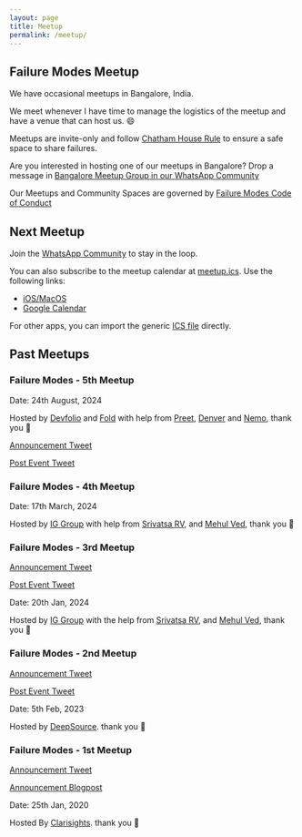 ```yaml
---
layout: page
title: Meetup
permalink: /meetup/
---
```


## Failure Modes Meetup

We have occasional meetups in Bangalore, India.

We meet whenever I have time to manage the logistics of the meetup and have a venue that can host us. :smile:

Meetups are invite-only and follow [Chatham House Rule](https://en.wikipedia.org/wiki/Chatham_House_Rule) to ensure a safe space to share failures.

Are you interested in hosting one of our meetups in Bangalore? Drop a message in [Bangalore Meetup Group in our WhatsApp Community](https://chat.whatsapp.com/IhQ2ZnPRD5sCJ4E8myMBSN)

Our Meetups and Community Spaces are governed by [Failure Modes Code of Conduct](/coc/)

## Next Meetup

Join the [WhatsApp Community](https://chat.whatsapp.com/IQOeAnHctWu2FSbgZ0Brro) to stay in the loop.

You can also subscribe to the meetup calendar at [meetup.ics](/meetup.ics). Use the following links:

- [iOS/MacOS](webcal://failuremodes.dev/meetup.ics)
- [Google Calendar](https://calendar.google.com/calendar/u/0?cid=webcal%3A%2F%2Ffailuremodes.dev%2Fmeetup.ics)

For other apps, you can import the generic [ICS file](https://failuremodes.dev/meetup.ics) directly.

## Past Meetups

### Failure Modes - 5th Meetup

Date: 24th August, 2024

Hosted by [Devfolio](https://devfolio.co/) and [Fold](https://fold.money/) with help from [Preet](https://x.com/TmPreet), [Denver](https://x.com/denverjude) and [Nemo](https://x.com/captn3m0), thank you :bow:


[Announcement Tweet](https://x.com/electron0zero/status/1824449911334535678)

[Post Event Tweet](https://x.com/electron0zero/status/1827331996248346913)

### Failure Modes - 4th Meetup

Date: 17th March, 2024

Hosted by [IG Group](https://www.ig.com) with help from [Srivatsa RV](https://twitter.com/rv_srivatsa), and [Mehul Ved](https://twitter.com/mehulved), thank you :bow:

### Failure Modes - 3rd Meetup

[Announcement Tweet](https://twitter.com/electron0zero/status/1746149250201715007)

[Post Event Tweet](https://twitter.com/electron0zero/status/1748708768316051680)

Date: 20th Jan, 2024

Hosted by [IG Group](https://www.ig.com) with the help from [Srivatsa RV](https://twitter.com/rv_srivatsa), and [Mehul Ved](https://twitter.com/mehulved), thank you :bow:

### Failure Modes - 2nd Meetup

[Announcement Tweet](https://twitter.com/electron0zero/status/1620043535868366848?s=20)

[Post Event Tweet](https://twitter.com/electron0zero/status/1622261243368337408?s=20)

Date: 5th Feb, 2023

Hosted by [DeepSource](https://deepsource.com/). thank you :bow:

### Failure Modes - 1st Meetup

[Announcement Tweet](https://twitter.com/electron0zero/status/1220285002329382912)

[Announcement Blogpost](https://web.archive.org/web/20201027065646/https://blog.clarisights.com/failure-modes-meetup/)

Date: 25th Jan, 2020

Hosted By [Clarisights](https://clarisights.com/). thank you :bow:
